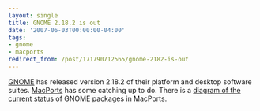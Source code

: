 ```yaml
---
layout: single
title: GNOME 2.18.2 is out
date: '2007-06-03T00:00:00-04:00'
tags:
- gnome
- macports
redirect_from: /post/171790712565/gnome-2182-is-out
---
```

<p><a href="http://www.gnome.org">GNOME</a> has released version 2.18.2 of their platform and desktop software suites. <a href="http://www.macports.org">MacPorts</a> has some catching up to do. There is a <a href="http://homepage.mac.com/rhwood/macports/gnome.html">diagram of the current status</a> of GNOME packages in MacPorts.</p>
